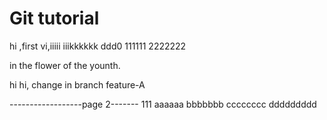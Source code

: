 # Git tutorial

hi ,first vi,iiiii
iiikkkkkk
ddd0
111111
2222222

in the flower of the younth.

hi hi, change in branch feature-A













------------------page 2-------
111
aaaaaa
bbbbbbb
cccccccc
ddddddddd
